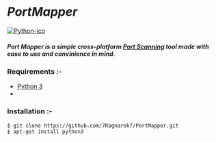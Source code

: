 # *PortMapper*
[![Python-ico](https://github.com/7Ragnarok7/PortMapper/blob/master/image-src/python-logo.png?raw=true)][py]  

##### Port Mapper is a simple cross-platform [Port Scanning][ps] tool made with ease to use and convinience in mind.  

### Requirements :-  
 - [Python 3][py]
 - 
 
### Installation :-
 
```sh
$ git clone https://github.com/7Ragnarok7/PortMapper.git
$ apt-get install python3


```








[//]: # "Fill out the references below :-"

[ps]:<link>
[py]:<link>



